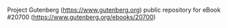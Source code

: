 Project Gutenberg (https://www.gutenberg.org) public repository for eBook #20700 (https://www.gutenberg.org/ebooks/20700)
